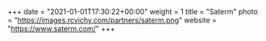 +++
date = "2021-01-01T17:30:22+00:00"
weight = 1
title = "Saterm"
photo = "https://images.rcvichy.com/partners/saterm.png"
website = "https://www.saterm.com/"
+++
